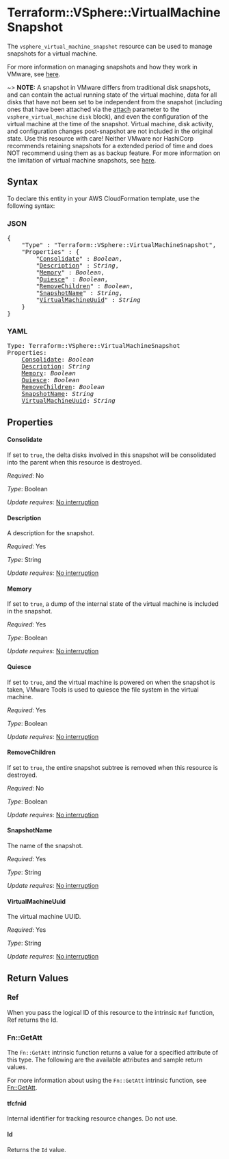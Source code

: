# Terraform::VSphere::VirtualMachineSnapshot

The `vsphere_virtual_machine_snapshot` resource can be used to manage snapshots
for a virtual machine.

For more information on managing snapshots and how they work in VMware, see
[here][ext-vm-snapshot-management].

[ext-vm-snapshot-management]: https://docs.vmware.com/en/VMware-vSphere/6.5/com.vmware.vsphere.vm_admin.doc/GUID-CA948C69-7F58-4519-AEB1-739545EA94E5.html

~> **NOTE:** A snapshot in VMware differs from traditional disk snapshots, and
can contain the actual running state of the virtual machine, data for all disks
that have not been set to be independent from the snapshot (including ones that
have been attached via the [attach][docs-vsphere-virtual-machine-disk-attach]
parameter to the `vsphere_virtual_machine` `disk` block), and even the
configuration of the virtual machine at the time of the snapshot. Virtual
machine, disk activity, and configuration changes post-snapshot are not
included in the original state. Use this resource with care! Neither VMware nor
HashiCorp recommends retaining snapshots for a extended period of time and does
NOT recommend using them as as backup feature. For more information on the
limitation of virtual machine snapshots, see [here][ext-vm-snap-limitations].

[docs-vsphere-virtual-machine-disk-attach]: /docs/providers/vsphere/r/virtual_machine.html#attach
[ext-vm-snap-limitations]: https://docs.vmware.com/en/VMware-vSphere/6.5/com.vmware.vsphere.vm_admin.doc/GUID-53F65726-A23B-4CF0-A7D5-48E584B88613.html

## Syntax

To declare this entity in your AWS CloudFormation template, use the following syntax:

### JSON

<pre>
{
    "Type" : "Terraform::VSphere::VirtualMachineSnapshot",
    "Properties" : {
        "<a href="#consolidate" title="Consolidate">Consolidate</a>" : <i>Boolean</i>,
        "<a href="#description" title="Description">Description</a>" : <i>String</i>,
        "<a href="#memory" title="Memory">Memory</a>" : <i>Boolean</i>,
        "<a href="#quiesce" title="Quiesce">Quiesce</a>" : <i>Boolean</i>,
        "<a href="#removechildren" title="RemoveChildren">RemoveChildren</a>" : <i>Boolean</i>,
        "<a href="#snapshotname" title="SnapshotName">SnapshotName</a>" : <i>String</i>,
        "<a href="#virtualmachineuuid" title="VirtualMachineUuid">VirtualMachineUuid</a>" : <i>String</i>
    }
}
</pre>

### YAML

<pre>
Type: Terraform::VSphere::VirtualMachineSnapshot
Properties:
    <a href="#consolidate" title="Consolidate">Consolidate</a>: <i>Boolean</i>
    <a href="#description" title="Description">Description</a>: <i>String</i>
    <a href="#memory" title="Memory">Memory</a>: <i>Boolean</i>
    <a href="#quiesce" title="Quiesce">Quiesce</a>: <i>Boolean</i>
    <a href="#removechildren" title="RemoveChildren">RemoveChildren</a>: <i>Boolean</i>
    <a href="#snapshotname" title="SnapshotName">SnapshotName</a>: <i>String</i>
    <a href="#virtualmachineuuid" title="VirtualMachineUuid">VirtualMachineUuid</a>: <i>String</i>
</pre>

## Properties

#### Consolidate

If set to `true`, the delta disks involved in this
snapshot will be consolidated into the parent when this resource is
destroyed.

_Required_: No

_Type_: Boolean

_Update requires_: [No interruption](https://docs.aws.amazon.com/AWSCloudFormation/latest/UserGuide/using-cfn-updating-stacks-update-behaviors.html#update-no-interrupt)

#### Description

A description for the snapshot.

_Required_: Yes

_Type_: String

_Update requires_: [No interruption](https://docs.aws.amazon.com/AWSCloudFormation/latest/UserGuide/using-cfn-updating-stacks-update-behaviors.html#update-no-interrupt)

#### Memory

If set to `true`, a dump of the internal state of the
virtual machine is included in the snapshot.

_Required_: Yes

_Type_: Boolean

_Update requires_: [No interruption](https://docs.aws.amazon.com/AWSCloudFormation/latest/UserGuide/using-cfn-updating-stacks-update-behaviors.html#update-no-interrupt)

#### Quiesce

If set to `true`, and the virtual machine is powered
on when the snapshot is taken, VMware Tools is used to quiesce the file
system in the virtual machine.

_Required_: Yes

_Type_: Boolean

_Update requires_: [No interruption](https://docs.aws.amazon.com/AWSCloudFormation/latest/UserGuide/using-cfn-updating-stacks-update-behaviors.html#update-no-interrupt)

#### RemoveChildren

If set to `true`, the entire snapshot subtree
is removed when this resource is destroyed.

_Required_: No

_Type_: Boolean

_Update requires_: [No interruption](https://docs.aws.amazon.com/AWSCloudFormation/latest/UserGuide/using-cfn-updating-stacks-update-behaviors.html#update-no-interrupt)

#### SnapshotName

The name of the snapshot.

_Required_: Yes

_Type_: String

_Update requires_: [No interruption](https://docs.aws.amazon.com/AWSCloudFormation/latest/UserGuide/using-cfn-updating-stacks-update-behaviors.html#update-no-interrupt)

#### VirtualMachineUuid

The virtual machine UUID.

_Required_: Yes

_Type_: String

_Update requires_: [No interruption](https://docs.aws.amazon.com/AWSCloudFormation/latest/UserGuide/using-cfn-updating-stacks-update-behaviors.html#update-no-interrupt)

## Return Values

### Ref

When you pass the logical ID of this resource to the intrinsic `Ref` function, Ref returns the Id.

### Fn::GetAtt

The `Fn::GetAtt` intrinsic function returns a value for a specified attribute of this type. The following are the available attributes and sample return values.

For more information about using the `Fn::GetAtt` intrinsic function, see [Fn::GetAtt](https://docs.aws.amazon.com/AWSCloudFormation/latest/UserGuide/intrinsic-function-reference-getatt.html).

#### tfcfnid

Internal identifier for tracking resource changes. Do not use.

#### Id

Returns the <code>Id</code> value.

